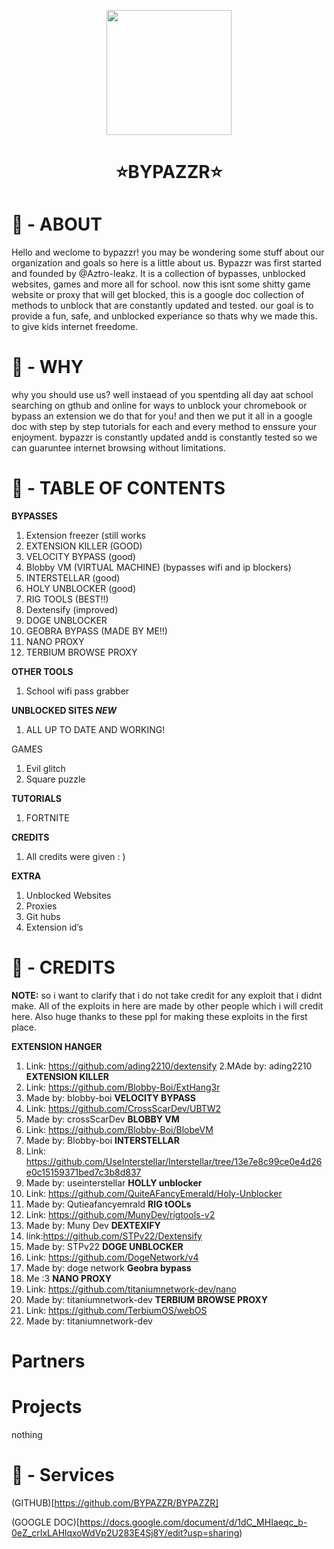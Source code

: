 <p align="center">
<kbd>
<img width="200px" src="https://avatars.githubusercontent.com/u/189370218">
</kbd>
</p>

<h1 align="center">⭐BYPAZZR⭐</h1>

# 📕 - ABOUT
Hello and weclome to bypazzr! you may be wondering some stuff about our organization and goals so here is a little about us. Bypazzr was first started and founded by @Aztro-leakz. It is a collection of bypasses, unblocked websites, games and more all for school. now this isnt some shitty game website or proxy that will get blocked, this is a google doc collection of methods to unblock that are constantly updated and tested. our goal is to provide a fun, safe, and unblocked  experiance so thats why we made this. to give kids internet freedome. 

# 🤔 - WHY 
why you should use us? well instaead of you spentding all day aat school searching on gthub and online for ways to unblock your chromebook or bypass an extension we do that for you! and then we put it all in a google doc with step by step tutorials for each and every method to enssure your enjoyment. bypazzr is constantly updated andd is constantly tested so we can guaruntee internet browsing without limitations.

# 📖 - TABLE OF CONTENTS


**BYPASSES**
1. Extension freezer (still works
2. EXTENSION KILLER (GOOD)
3. VELOCITY BYPASS (good) 
4. Blobby VM (VIRTUAL MACHINE) 
(bypasses wifi and ip blockers)
5. INTERSTELLAR (good) 
6. HOLY UNBLOCKER (good) 
7. RIG TOOLS  (BEST!!) 
8. Dextensify (improved)
9. DOGE UNBLOCKER
10. GEOBRA BYPASS (MADE  BY ME!!)
11. NANO PROXY
12. TERBIUM BROWSE PROXY

**OTHER TOOLS**
1. School wifi pass grabber

**UNBLOCKED SITES *NEW***
1. ALL UP TO DATE AND WORKING!


GAMES 
1. Evil glitch
2. Square puzzle

**TUTORIALS**
1. FORTNITE

**CREDITS**
1. All credits were given : )

**EXTRA**
1.  Unblocked Websites
2. Proxies
3. Git hubs
4. Extension id’s



# 🎫 - CREDITS 

**NOTE:** so i want to clarify that i do not take credit for any exploit that i didnt  make. All of the exploits in here are made by other people which i will credit here. Also huge thanks to these ppl for making these exploits in the first place.

**EXTENSION HANGER**
1. Link: https://github.com/ading2210/dextensify 
2.MAde by: ading2210
**EXTENSION KILLER**
1. Link: https://github.com/Blobby-Boi/ExtHang3r 
2. Made by: blobby-boi
**VELOCITY BYPASS**
1. Link: https://github.com/CrossScarDev/UBTW2 
2. Made by: crossScarDev
**BLOBBY VM**
1. Link: https://github.com/Blobby-Boi/BlobeVM
2. Made  by: Blobby-boi
**INTERSTELLAR**
1. Link: https://github.com/UseInterstellar/Interstellar/tree/13e7e8c99ce0e4d26e0c15159371bed7c3b8d837 
2. Made by: useinterstellar
**HOLLY  unblocker**
1. Link: https://github.com/QuiteAFancyEmerald/Holy-Unblocker 
2. Made by: Qutieafancyemrald
**RIG tOOLs**
1. Link: https://github.com/MunyDev/rigtools-v2 
2. Made by: Muny Dev
**DEXTEXIFY**
1. link:https://github.com/STPv22/Dextensify 
2. Made by: STPv22
**DOGE UNBLOCKER**
2. Link: https://github.com/DogeNetwork/v4 
1. Made by: doge network
**Geobra bypass**
1.  Me :3
**NANO PROXY**
1. Link:  https://github.com/titaniumnetwork-dev/nano 
2. Made by: titaniumnetwork-dev 
**TERBIUM BROWSE PROXY** 
1. Link: https://github.com/TerbiumOS/webOS  
2. Made by: titaniumnetwork-dev 


# Partners



# Projects

nothing


# 🚀 - Services
(GITHUB)[https://github.com/BYPAZZR/BYPAZZR]

(GOOGLE DOC)[https://docs.google.com/document/d/1dC_MHIaeqc_b-0eZ_crIxLAHlqxoWdVp2U283E4Sj8Y/edit?usp=sharing)

